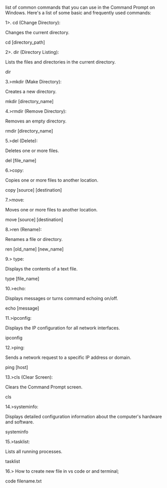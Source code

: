 list of common commands that you can use in the Command Prompt on Windows. Here's a list of some basic and frequently used commands:

1>. cd (Change Directory):

Changes the current directory.

cd [directory_path]

2>. dir (Directory Listing):

Lists the files and directories in the current directory.

dir

3.>mkdir (Make Directory):

Creates a new directory.

mkdir [directory_name]


4.>rmdir (Remove Directory):

Removes an empty directory.

rmdir [directory_name]


5.>del (Delete):

Deletes one or more files.

del [file_name]


6.>copy:

Copies one or more files to another location.

copy [source] [destination]

7.>move:

Moves one or more files to another location.

move [source] [destination]

8.>ren (Rename):

Renames a file or directory.

ren [old_name] [new_name]

9.> type:

Displays the contents of a text file.

type [file_name]


10.>echo:

Displays messages or turns command echoing on/off.

echo [message]

11.>ipconfig:

Displays the IP configuration for all network interfaces.

ipconfig


12.>ping:

Sends a network request to a specific IP address or domain.

ping [host]


13.>cls (Clear Screen):

Clears the Command Prompt screen.

cls

14.>systeminfo:

Displays detailed configuration information about the computer's hardware and software.

systeminfo


15.>tasklist:

Lists all running processes.

tasklist


16.> How to create new file in vs code or and terminal;

code filename.txt